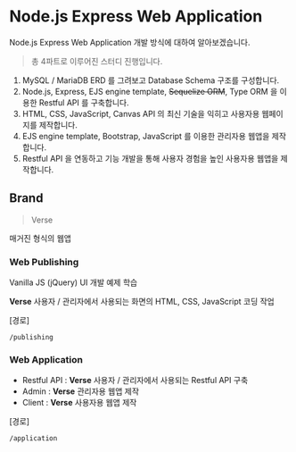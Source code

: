 # Node.js Express Web Application

Node.js Express Web Application 개발 방식에 대하여 알아보겠습니다.

> 총 4파트로 이루어진 스터디 진행입니다.

1. MySQL / MariaDB ERD 를 그려보고 Database Schema 구조를 구성합니다.
2. Node.js, Express, EJS engine template, <del>Sequelize ORM</del>, Type ORM 을 이용한 Restful API 를 구축합니다.
3. HTML, CSS, JavaScript, Canvas API 의 최신 기술을 익히고 사용자용 웹페이지를 제작합니다.
4. EJS engine template, Bootstrap, JavaScript 를 이용한 관리자용 웹앱을 제작합니다.
5. Restful API 을 연동하고 기능 개발을 통해 사용자 경험을 높인 사용자용 웹앱을 제작합니다.

## Brand

> Verse

매거진 형식의 웹앱

### Web Publishing

Vanilla JS (jQuery) UI 개발 예제 학습

**Verse** 사용자 / 관리자에서 사용되는 화면의 HTML, CSS, JavaScript 코딩 작업

[경로]
```
/publishing
```

### Web Application
- Restful API : **Verse** 사용자 / 관리자에서 사용되는 Restful API 구축
- Admin : **Verse** 관리자용 웹앱 제작
- Client : **Verse** 사용자용 웹앱 제작

[경로]
```
/application
```
